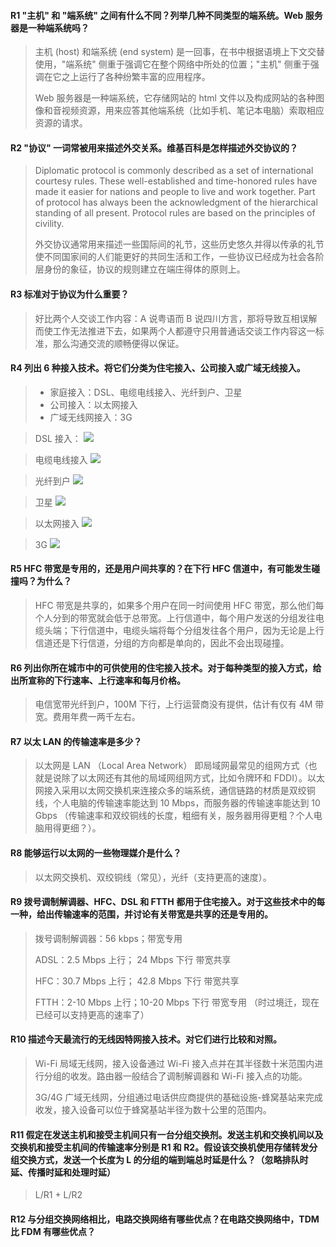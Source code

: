 #### R1 "主机" 和 "端系统" 之间有什么不同？列举几种不同类型的端系统。Web 服务器是一种端系统吗？

> 主机 (host) 和端系统 (end system) 是一回事，在书中根据语境上下文交替使用，"端系统" 侧重于强调它在整个网络中所处的位置；"主机" 侧重于强调在它之上运行了各种纷繁丰富的应用程序。
> 
> Web 服务器是一种端系统，它存储网站的 html 文件以及构成网站的各种图像和音视频资源，用来应答其他端系统（比如手机、笔记本电脑）索取相应资源的请求。

#### R2 "协议" 一词常被用来描述外交关系。维基百科是怎样描述外交协议的？

> Diplomatic protocol is commonly described as a set of international courtesy rules. These well-established and time-honored rules have made it easier for nations and people to live and work together. Part of protocol has always been the acknowledgment of the hierarchical standing of all present. Protocol rules are based on the principles of civility.
> 
> 外交协议通常用来描述一些国际间的礼节，这些历史悠久并得以传承的礼节使不同国家间的人们能更好的共同生活和工作，一些协议已经成为社会各阶层身份的象征，协议的规则建立在端庄得体的原则上。

#### R3 标准对于协议为什么重要？

> 好比两个人交谈工作内容：A 说粤语而 B 说四川方言，那将导致互相误解而使工作无法推进下去，如果两个人都遵守只用普通话交谈工作内容这一标准，那么沟通交流的顺畅便得以保证。

#### R4 列出 6 种接入技术。将它们分类为住宅接入、公司接入或广域无线接入。

>* 家庭接入：DSL、电缆电线接入、光纤到户、卫星
>* 公司接入：以太网接入
>* 广域无线网接入：3G

>DSL 接入：
![](https://github.com/YangXiaoHei/Networking/blob/master/01%20计算机网络和因特网/images/r4.1.png)

>电缆电线接入
![](https://github.com/YangXiaoHei/Networking/blob/master/01%20计算机网络和因特网/images/r4.2.png)

>光纤到户
![](https://github.com/YangXiaoHei/Networking/blob/master/01%20计算机网络和因特网/images/r4.3.png)

>卫星
![](https://github.com/YangXiaoHei/Networking/blob/master/01%20计算机网络和因特网/images/r4.4.png)

>以太网接入
![](https://github.com/YangXiaoHei/Networking/blob/master/01%20计算机网络和因特网/images/r4.5.png)

>3G
![](https://github.com/YangXiaoHei/Networking/blob/master/01%20计算机网络和因特网/images/r4.6.png)

#### R5 HFC 带宽是专用的，还是用户间共享的？在下行 HFC 信道中，有可能发生碰撞吗？为什么？

> HFC 带宽是共享的，如果多个用户在同一时间使用 HFC 带宽，那么他们每个人分到的带宽就会低于总带宽。上行信道中，每个用户发送的分组发往电缆头端；下行信道中，电缆头端将每个分组发往各个用户，因为无论是上行信道还是下行信道，分组的方向都是单向的，因此不会出现碰撞。

#### R6 列出你所在城市中的可供使用的住宅接入技术。对于每种类型的接入方式，给出所宣称的下行速率、上行速率和每月价格。

> 电信宽带光纤到户，100M 下行，上行运营商没有提供，估计有仅有 4M 带宽。费用年费一两千左右。 

#### R7 以太 LAN 的传输速率是多少？

> 以太网是 LAN （Local Area Network） 即局域网最常见的组网方式（也就是说除了以太网还有其他的局域网组网方式，比如令牌环和 FDDI）。以太网接入采用以太网交换机来连接众多的端系统，通信链路的材质是双绞铜线，个人电脑的传输速率能达到 10 Mbps，而服务器的传输速率能达到 10 Gbps （传输速率和双绞铜线的长度，粗细有关，服务器用得更粗？个人电脑用得更细？）。 

#### R8 能够运行以太网的一些物理媒介是什么？

> 以太网交换机、双绞铜线（常见），光纤（支持更高的速度）。

#### R9 拨号调制解调器、HFC、DSL 和 FTTH 都用于住宅接入。对于这些技术中的每一种，给出传输速率的范围，并讨论有关带宽是共享的还是专用的。

> 拨号调制解调器：56 kbps；带宽专用
> 
> ADSL：2.5 Mbps 上行； 24 Mbps 下行 带宽共享
> 
> HFC：30.7 Mbps 上行； 42.8 Mbps 下行 带宽共享
> 
> FTTH：2-10 Mbps 上行；10-20 Mbps 下行 带宽专用 （时过境迁，现在已经可以支持更高的速率了）

#### R10 描述今天最流行的无线因特网接入技术。对它们进行比较和对照。

> Wi-Fi 局域无线网，接入设备通过 Wi-Fi 接入点并在其半径数十米范围内进行分组的收发。路由器一般结合了调制解调器和 Wi-Fi 接入点的功能。
> 
> 3G/4G 广域无线网，分组通过电话供应商提供的基础设施-蜂窝基站来完成收发，接入设备可以位于蜂窝基站半径为数十公里的范围内。

#### R11 假定在发送主机和接受主机间只有一台分组交换剂。发送主机和交换机间以及交换机和接受主机间的传输速率分别是 R1 和 R2。假设该交换机使用存储转发分组交换方式，发送一个长度为 L 的分组的端到端总时延是什么？（忽略排队时延、传播时延和处理时延）

> L/R1 + L/R2

#### R12 与分组交换网络相比，电路交换网络有哪些优点？在电路交换网络中，TDM 比 FDM 有哪些优点？

> 





